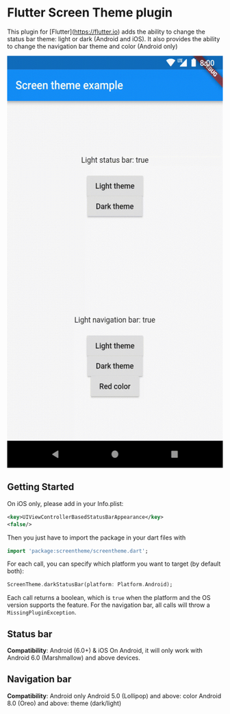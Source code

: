 # Flutter Screen Theme plugin

This plugin for \[Flutter\](https://flutter.io) adds the ability to change the status bar theme: light or dark (Android and iOS).
It also provides the ability to change the navigation bar theme and color (Android only)

<p align="center">
  <img src="https://raw.githubusercontent.com/g123k/flutter-screen-theme-plugin/master/assets/demo.gif" alt="Demo App" style="margin:auto" width="540" height="960">
</p>


## Getting Started

On iOS only, please add in your Info.plist:
```xml
<key>UIViewControllerBasedStatusBarAppearance</key>
<false/>
```

Then you just have to import the package in your dart files with
```dart
import 'package:screentheme/screentheme.dart';
```

For each call, you can specify which platform you want to target (by default both):
```dart
ScreenTheme.darkStatusBar(platform: Platform.Android);
```

Each call returns a boolean, which is `true` when the platform and the OS version supports the feature.
For the navigation bar, all calls will throw a `MissingPluginException`.

## Status bar

**Compatibility**: Android (6.0+) & iOS
On Android, it will only work with Android 6.0 (Marshmallow) and above devices.


## Navigation bar

**Compatibility**: Android only
Android 5.0 (Lollipop) and above: color
Android 8.0 (Oreo) and above: theme (dark/light)